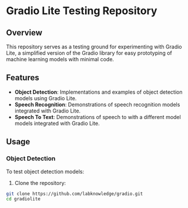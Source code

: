 # Gradio Lite Testing Repository

## Overview

This repository serves as a testing ground for experimenting with Gradio Lite, a simplified version of the Gradio library for easy prototyping of machine learning models with minimal code.

## Features

- **Object Detection**: Implementations and examples of object detection models using Gradio Lite.
- **Speech Recognition**: Demonstrations of speech recognition models integrated with Gradio Lite.
- **Speech To Text**: Demonstrations of speech to with a different model models integrated with Gradio Lite.

## Usage

### Object Detection

To test object detection models:

1. Clone the repository:

```bash
git clone https://github.com/labknowledge/gradio.git
cd gradiolite
